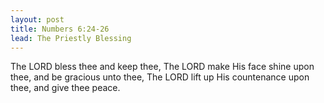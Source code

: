 ```yaml
---
layout: post
title: Numbers 6:24-26
lead: The Priestly Blessing
---
```

The LORD bless thee and keep thee, The LORD make His face shine upon thee, and be gracious unto thee, The LORD lift up His countenance upon thee, and give thee peace. 